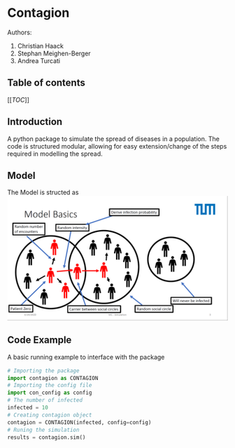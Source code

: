 # Contagion

Authors:

1. Christian Haack
2. Stephan Meighen-Berger
3. Andrea Turcati

## Table of contents

[[_TOC_]]

## Introduction

A python package to simulate the spread of diseases in a population.
The code is structured modular, allowing for easy extension/change
of the steps required in modelling the spread.

## Model

The Model is structed as
![Sketch of the model](images/Model_Basic.png)

## Code Example

A basic running example to interface with the package

```python
# Importing the package
import contagion as CONTAGION
# Importing the config file
import con_config as config
# The number of infected
infected = 10
# Creating contagion object
contagion = CONTAGION(infected, config=config)
# Runing the simulation
results = contagion.sim()
```
